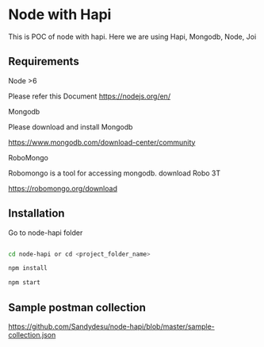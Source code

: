 # Node with Hapi 
This is POC of node with hapi. Here we are using Hapi, Mongodb, Node, Joi

## Requirements
Node >6

Please refer this Document https://nodejs.org/en/

Mongodb

Please download and install  Mongodb

https://www.mongodb.com/download-center/community

RoboMongo

Robomongo is a tool for accessing mongodb. download Robo 3T

https://robomongo.org/download


## Installation
Go to node-hapi folder

```bash

cd node-hapi or cd <project_folder_name>

npm install

npm start

```

## Sample postman collection
https://github.com/Sandydesu/node-hapi/blob/master/sample-collection.json
